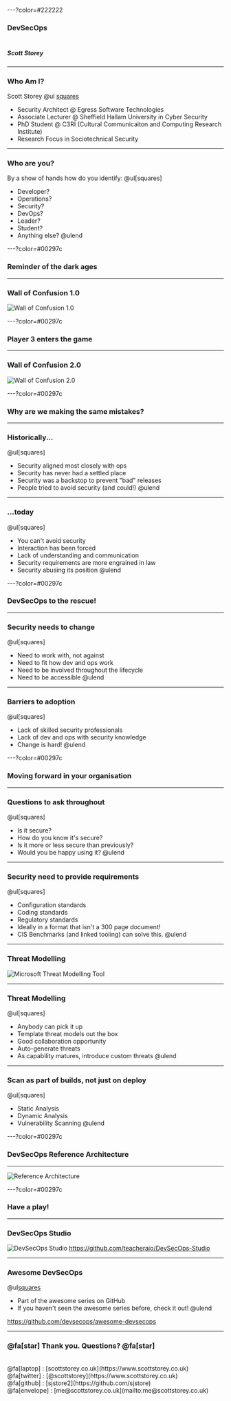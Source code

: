---?color=#222222

### DevSecOps<br><br>
##### Scott Storey<br>

---
### Who Am I?
Scott Storey
@ul [squares](false)
- Security Architect @ Egress Software Technologies
- Associate Lecturer @ Sheffield Hallam University in Cyber Security
- PhD Student @ C3RI (Cultural Communicaiton and Computing Research Institute)
- Research Focus in Sociotechnical Security

---
### Who are you?

By a show of hands how do you identify:
@ul[squares]
- Developer?
- Operations?
- Security?
- DevOps?
- Leader?
- Student?
- Anything else?
@ulend

---?color=#00297c

### Reminder of the dark ages

---
### Wall of Confusion 1.0
![Wall of Confusion 1.0](assets/img/wallofconfusion1.png)

---?color=#00297c

### Player 3 enters the game

---
### Wall of Confusion 2.0
![Wall of Confusion 2.0](assets/img/wallofconfusion2.png)

---?color=#00297c

### Why are we making the same mistakes?

---
### Historically...
@ul[squares]
- Security aligned most closely with ops
- Security has never had a settled place
- Security was a backstop to prevent "bad" releases
- People tried to avoid security (and could!)
@ulend

---
### ...today
@ul[squares]
- You can't avoid security
- Interaction has been forced
- Lack of understanding and communication
- Security requirements are  more engrained in law
- Security abusing its position
@ulend

---?color=#00297c

### DevSecOps to the rescue!

---
### Security needs to change
@ul[squares]
- Need to work with, not against
- Need to fit how dev and ops work 
- Need to be involved throughout the lifecycle
- Need to be accessible
@ulend

---
### Barriers to adoption
@ul[squares]
- Lack of skilled security professionals
- Lack of dev and ops with security knowledge
- Change is hard! 
@ulend

---?color=#00297c

### Moving forward in your organisation

---
### Questions to ask throughout
@ul[squares]
- Is it secure?
- How do you know it's secure?
- Is it more or less secure than previously?
- Would you be happy using it?
@ulend

---
### Security need to provide requirements
@ul[squares]
- Configuration standards
- Coding standards
- Regulatory standards
- Ideally in a format that isn't a 300 page document!
- CIS Benchmarks (and linked tooling) can solve this.
@ulend

---
### Threat Modelling
![Microsoft Threat Modelling Tool](assets/img/mtmt.png)

---
### Threat Modelling
@ul[squares]
- Anybody can pick it up
- Template threat models out the box
- Good collaboration opportunity
- Auto-generate threats
- As capability matures, introduce custom threats
@ulend

---
### Scan as part of builds, not just on deploy
@ul[squares]
- Static Analysis
- Dynamic Analysis
- Vulnerability Scanning
@ulend

---?color=#00297c
### DevSecOps Reference Architecture

---
![Reference Architecture](/assets/img/referencearchitecture.png)

---?color=#00297c

### Have a play!

---
### DevSecOps Studio
![DevSecOps Studio](https://raw.githubusercontent.com/teacheraio/DevSecOps-Studio/master/images/devsecops-tools.png)
https://github.com/teacheraio/DevSecOps-Studio

---
### Awesome DevSecOps
@ul[squares](false)
- Part of the awesome series on GitHub
- If you haven't seen the awesome series before, check it out!
@ulend

https://github.com/devsecops/awesome-devsecops

---
### @fa[star] Thank you. Questions? @fa[star]
<br>
@fa[laptop] : [scottstorey.co.uk](https://www.scottstorey.co.uk)<br>
@fa[twitter] : [@scottstorey](https://www.scottstorey.co.uk)<br>
@fa[github] : [sjstore2](https://github.com/sjstore)<br>
@fa[envelope] : [me@scottstorey.co.uk](mailto:me@scottstorey.co.uk)<br>
